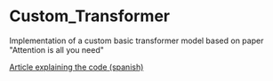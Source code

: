 # Custom_Transformer
Implementation of a custom basic transformer model based on paper "Attention is all you need"

[Article explaining the code (spanish)](https://www.capgemini.com/es-es/investigacion/perspectivas-de-expertos/implementacion-de-un-modelo-transformer-basado-en-el-paper-attention-is-all-you-need/)
